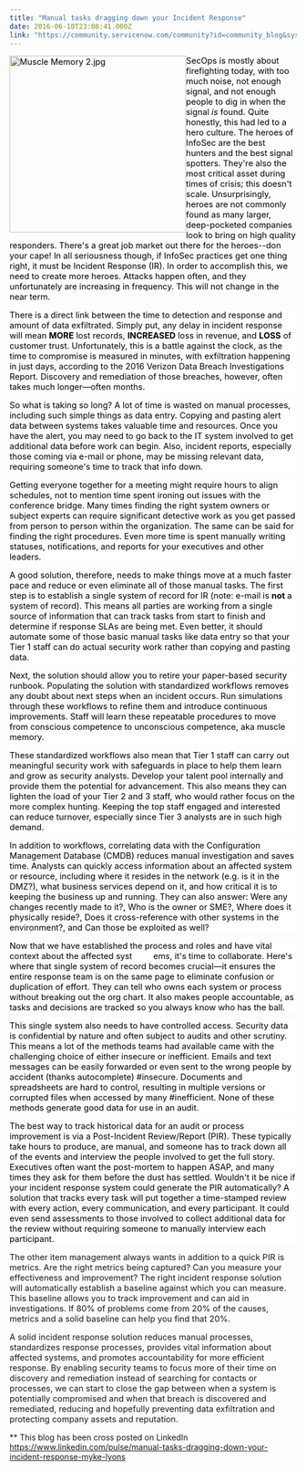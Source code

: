 ```yaml
---
title: "Manual tasks dragging down your Incident Response"
date: 2016-06-10T23:08:41.000Z
link: "https://community.servicenow.com/community?id=community_blog&sys_id=dc0e2a2ddbd0dbc01dcaf3231f961947"
---
```

<p><span style="font-size: 11.0pt; color: black;"><img  alt="Muscle Memory 2.jpg" class="image-1 jive-image" height="310" src="a77a3006db1c9344e9737a9e0f9619ca.iix" style="float: left; height: 310px; width: 310px;" width="310"/><span>SecOps is mostly about firefighting today, with too much noise, not enough signal, and not enough people to dig in when the signal </span><em>is</em><span> found. Quite honestly, this had led to a hero culture. The heroes of InfoSec are the best hunters and the best signal spotters. They're also the most critical asset during times of crisis; this doesn't scale. Unsurprisingly, heroes are not commonly found as many larger, deep-pocketed companies look to bring on high quality responders. There's a great job market out there for the heroes--don your cape! In all seriousness though, if InfoSec practices get one thing right, it must be Incident Response (IR). In order to accomplish this, we need to create more heroes. Attacks happen often, and they unfortunately are increasing in frequency. This will not change in the near term. </span></span></p><p style="background: white;"><strong> </strong></p><p style="background: white;"><span style="font-size: 11.0pt; color: black;"><span>There is a direct link between the time to detection and response and amount of data exfiltrated. Simply put, any delay in incident response will mean </span><strong>MORE</strong> lost records, <strong>INCREASED</strong> loss in revenue, and <strong>LOSS</strong><span> of customer trust. Unfortunately, this is a battle against the clock, as the time to compromise is measured in minutes, with exfiltration happening in just days, according to the 2016 Verizon Data Breach Investigations Report. Discovery and remediation of those breaches, however, often takes much longer—often months.</span></span></p><p></p><p style="background: white;"><span style="font-size: 11.0pt; color: black;"><span>So what is taking so long? A lot of time is wasted on manual processes, including such simple things as data entry. Copying and pasting alert data between systems takes valuable time and resources. Once you have the alert, you may need to go back to the IT system involved to get additional data before work can begin. Also, incident reports, especially those coming via e-mail or phone, may be missing relevant data, requiring someone's time to track that info down. </span></span></p><p></p><p style="background: white;"><span style="font-size: 11.0pt; color: black;">Getting everyone together for a meeting might require hours to align schedules, not to mention time spent ironing out issues with the conference bridge. Many times finding the right system owners or subject experts can require significant detective work as you get passed from person to person within the organization. The same can be said for finding the right procedures. Even more time is spent manually writing statuses, notifications, and reports for your executives and other leaders.</span></p><p></p><p style="background: white;"><span style="font-size: 11.0pt; color: black;"><span>A good solution, therefore, needs to make things move at a much faster pace and reduce or even eliminate all of those manual tasks. The first step is to establish a single system of record for IR (note: e-mail is </span><strong>not</strong><span> a system of record). This means all parties are working from a single source of information that can track tasks from start to finish and determine if response SLAs are being met. Even better, it should automate some of those basic manual tasks like data entry so that your Tier 1 staff can do actual security work rather than copying and pasting data. </span></span></p><p></p><p style="background: white;"><span style="font-size: 11.0pt; color: black;"><span>Next, the solution should allow you to retire your paper-based security runbook. Populating the solution with standardized workflows removes any doubt about next steps when an incident occurs. Run simulations through these workflows to refine them and introduce continuous improvements. Staff will learn these repeatable procedures to move from conscious competence to unconscious competence, aka muscle memory.</span></span></p><p></p><p style="background: white;"><span style="font-size: 11.0pt; color: black;"><span>These standardized workflows also mean that Tier 1 staff can carry out meaningful security work with safeguards in place to help them learn and grow as security analysts. Develop your talent pool internally and provide them the potential for advancement. This also means they can lighten the load of your Tier 2 and 3 staff, who would rather focus on the more complex hunting. Keeping the top staff engaged and interested can reduce turnover, especially since Tier 3 analysts are in such high demand.</span></span></p><p></p><p style="background: white;"><span style="font-size: 11.0pt; color: black;"><span>In addition to workflows, correlating data with the Configuration Management Database (CMDB) reduces manual investigation and saves time. Analysts can quickly access information about an affected system or resource, including where it resides in the network (e.<span>g</span>. is it in the DMZ?), what business services depend on it, and how critical it is to keeping the business up and running. They can also answer: Were any changes recently made to it?, Who is the owner or SME?, Where does it physically reside?, Does it cross-reference with other systems in the environment?, and Can those be exploited as well? </span></span></p><p></p><p style="background: white;"><span style="font-size: 11.0pt; color: black;"><span>Now that we have established the process and roles and have vital context about the affected syst         ems, it's time to collaborate. Here's where that single system of record becomes crucial—it ensures the entire response team is on the same page to eliminate confusion or duplication of effort. They can tell who owns each system or process without breaking out the org chart. It also makes people accountable, as tasks and decisions are tracked so you always know who has the ball. </span></span></p><p></p><p style="background: white;"><span style="font-size: 11.0pt; color: black;"><span>This single system also needs to have controlled access. Security data is confidential by nature and often subject to audits and other scrutiny. This means a lot of the methods teams had available came with the challenging choice of either insecure or inefficient. Emails and text messages can be easily forwarded or even sent to the wrong people by accident (thanks autocomplete) #insecure. Documents and spreadsheets are hard to control, resulting in multiple versions or corrupted files when accessed by many #inefficient. None of these methods generate good data for use in an audit.</span></span></p><p></p><p style="background: white;"><span style="font-size: 11.0pt; color: black;"><span>The best way to track historical data for an audit or process improvement is via a Post-Incident Review/Report (PIR). These typically take hours to produce, are manual, and someone has to track down all of the events and interview the people involved to get the full story. Executives often want the post-mortem to happen ASAP, and many times they ask for them before the dust has settled. Wouldn't it be nice if your incident response system could generate the PIR automatically? A solution that tracks every task will put together a time-stamped review with every action, every communication, and every participant. It could even send assessments to those involved to collect additional data for the review without requiring someone to manually interview each participant. </span></span></p><p></p><p><span style="font-size: 11.0pt;"><span>The other item management always wants in addition to a quick PIR is metrics. Are the right metrics being captured? Can you measure your effectiveness and improvement? The right incident response solution will automatically establish a baseline against which you can measure. This baseline allows you to track improvement and can aid in investigations. If 80% of problems come from 20% of the causes, metrics and a solid baseline can help you find that 20%.   </span></span></p><p></p><p><span style="font-size: 11.0pt;"><span>A solid incident response solution reduces manual processes, standardizes response processes, provides vital information about affected systems, and promotes accountability for more efficient response. By enabling security teams to focus more of their time on discovery and remediation instead of searching for contacts or processes, we can start to close the gap between when a system is potentially compromised and when that breach is discovered and remediated, reducing and hopefully preventing data exfiltration and protecting company assets and reputation.   </span></span></p><p></p><p>** This blog has been cross posted on LinkedIn <a href="https://www.linkedin.com/pulse/manual-tasks-dragging-down-your-incident-response-myke-lyons" title="https://www.linkedin.com/pulse/manual-tasks-dragging-down-your-incident-response-myke-lyons">https://www.linkedin.com/pulse/manual-tasks-dragging-down-your-incident-response-myke-lyons</a></p>